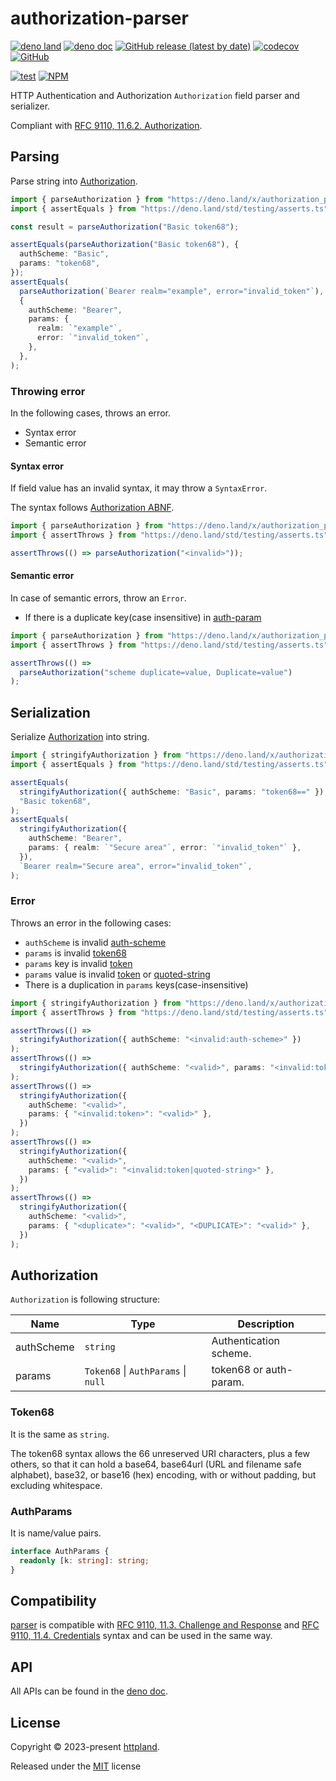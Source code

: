 # authorization-parser

[![deno land](http://img.shields.io/badge/available%20on-deno.land/x-lightgrey.svg?logo=deno)](https://deno.land/x/authorization_parser)
[![deno doc](https://doc.deno.land/badge.svg)](https://doc.deno.land/https/deno.land/x/authorization_parser/mod.ts)
[![GitHub release (latest by date)](https://img.shields.io/github/v/release/httpland/authorization-parser)](https://github.com/httpland/authorization-parser/releases)
[![codecov](https://codecov.io/github/httpland/authorization-parser/branch/main/graph/badge.svg)](https://codecov.io/gh/httpland/authorization-parser)
[![GitHub](https://img.shields.io/github/license/httpland/authorization-parser)](https://github.com/httpland/authorization-parser/blob/main/LICENSE)

[![test](https://github.com/httpland/authorization-parser/actions/workflows/test.yaml/badge.svg)](https://github.com/httpland/authorization-parser/actions/workflows/test.yaml)
[![NPM](https://nodei.co/npm/@httpland/authorization-parser.png?mini=true)](https://nodei.co/npm/@httpland/authorization-parser/)

HTTP Authentication and Authorization `Authorization` field parser and
serializer.

Compliant with
[RFC 9110, 11.6.2. Authorization](https://www.rfc-editor.org/rfc/rfc9110.html#section-11.6.2).

## Parsing

Parse string into [Authorization](#authorization).

```ts
import { parseAuthorization } from "https://deno.land/x/authorization_parser@$VERSION/parse.ts";
import { assertEquals } from "https://deno.land/std/testing/asserts.ts";

const result = parseAuthorization("Basic token68");

assertEquals(parseAuthorization("Basic token68"), {
  authScheme: "Basic",
  params: "token68",
});
assertEquals(
  parseAuthorization(`Bearer realm="example", error="invalid_token"`),
  {
    authScheme: "Bearer",
    params: {
      realm: `"example"`,
      error: `"invalid_token"`,
    },
  },
);
```

### Throwing error

In the following cases, throws an error.

- Syntax error
- Semantic error

#### Syntax error

If field value has an invalid syntax, it may throw a `SyntaxError`.

The syntax follows
[Authorization ABNF](https://www.rfc-editor.org/rfc/rfc9110.html#section-11.6.2-2).

```ts
import { parseAuthorization } from "https://deno.land/x/authorization_parser@$VERSION/parse.ts";
import { assertThrows } from "https://deno.land/std/testing/asserts.ts";

assertThrows(() => parseAuthorization("<invalid>"));
```

#### Semantic error

In case of semantic errors, throw an `Error`.

- If there is a duplicate key(case insensitive) in
  [auth-param](https://www.rfc-editor.org/rfc/rfc9110.html#section-11.2-5)

```ts
import { parseAuthorization } from "https://deno.land/x/authorization_parser@$VERSION/parse.ts";
import { assertThrows } from "https://deno.land/std/testing/asserts.ts";

assertThrows(() =>
  parseAuthorization("scheme duplicate=value, Duplicate=value")
);
```

## Serialization

Serialize [Authorization](#authorization) into string.

```ts
import { stringifyAuthorization } from "https://deno.land/x/authorization_parser@$VERSION/stringify.ts";
import { assertEquals } from "https://deno.land/std/testing/asserts.ts";

assertEquals(
  stringifyAuthorization({ authScheme: "Basic", params: "token68==" }),
  "Basic token68",
);
assertEquals(
  stringifyAuthorization({
    authScheme: "Bearer",
    params: { realm: `"Secure area"`, error: `"invalid_token"` },
  }),
  `Bearer realm="Secure area", error="invalid_token"`,
);
```

### Error

Throws an error in the following cases:

- `authScheme` is invalid
  [auth-scheme](https://www.rfc-editor.org/rfc/rfc9110.html#section-11.1-2)
- `params` is invalid
  [token68](https://www.rfc-editor.org/rfc/rfc9110.html#section-11.2-2)
- `params` key is invalid
  [token](https://www.rfc-editor.org/rfc/rfc9110.html#section-5.6.2-2)
- `params` value is invalid
  [token](https://www.rfc-editor.org/rfc/rfc9110.html#section-5.6.2-2) or
  [quoted-string](https://www.rfc-editor.org/rfc/rfc9110.html#section-5.6.4-2)
- There is a duplication in `params` keys(case-insensitive)

```ts
import { stringifyAuthorization } from "https://deno.land/x/authorization_parser@$VERSION/stringify.ts";
import { assertThrows } from "https://deno.land/std/testing/asserts.ts";

assertThrows(() =>
  stringifyAuthorization({ authScheme: "<invalid:auth-scheme>" })
);
assertThrows(() =>
  stringifyAuthorization({ authScheme: "<valid>", params: "<invalid:token68>" })
);
assertThrows(() =>
  stringifyAuthorization({
    authScheme: "<valid>",
    params: { "<invalid:token>": "<valid>" },
  })
);
assertThrows(() =>
  stringifyAuthorization({
    authScheme: "<valid>",
    params: { "<valid>": "<invalid:token|quoted-string>" },
  })
);
assertThrows(() =>
  stringifyAuthorization({
    authScheme: "<valid>",
    params: { "<duplicate>": "<valid>", "<DUPLICATE>": "<valid>" },
  })
);
```

## Authorization

`Authorization` is following structure:

| Name       | Type                                        | Description            |
| ---------- | ------------------------------------------- | ---------------------- |
| authScheme | `string`                                    | Authentication scheme. |
| params     | `Token68` &#124; `AuthParams` &#124; `null` | token68 or auth-param. |

### Token68

It is the same as `string`.

The token68 syntax allows the 66 unreserved URI characters, plus a few others,
so that it can hold a base64, base64url (URL and filename safe alphabet),
base32, or base16 (hex) encoding, with or without padding, but excluding
whitespace.

### AuthParams

It is name/value pairs.

```ts
interface AuthParams {
  readonly [k: string]: string;
}
```

## Compatibility

[parser](#parsing) is compatible with
[RFC 9110, 11.3. Challenge and Response](https://www.rfc-editor.org/rfc/rfc9110.html#section-11.3)
and
[RFC 9110, 11.4. Credentials](https://www.rfc-editor.org/rfc/rfc9110.html#section-11.4)
syntax and can be used in the same way.

## API

All APIs can be found in the
[deno doc](https://doc.deno.land/https/deno.land/x/authorization_parser/mod.ts).

## License

Copyright © 2023-present [httpland](https://github.com/httpland).

Released under the [MIT](./LICENSE) license
